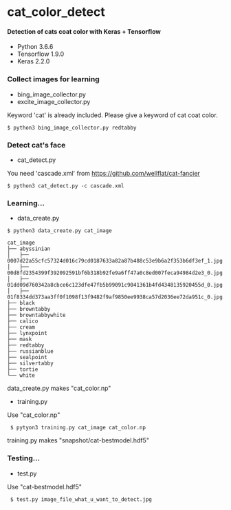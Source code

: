 # cat_color_detect
#### Detection of cats coat color with Keras + Tensorflow
- Python 3.6.6
- Tensorflow 1.9.0
- Keras 2.2.0

### Collect images for learning

- bing_image_collector.py
- excite_image_collector.py

Keyword 'cat' is already included. Please give a keyword of cat coat color.

`$ python3 bing_image_collector.py redtabby`

### Detect cat's face

- cat_detect.py

You need 'cascade.xml' from https://github.com/wellflat/cat-fancier

`$ python3 cat_detect.py -c cascade.xml`

### Learning...

- data_create.py

`$ python3 data_create.py cat_image`

```
cat_image
├── abyssinian
│   ├── 0007d22a55cfc57324d016c79cd0187633a82a87b488c53e9b6a2f353b6df3ef_1.jpg
│   ├── 00d8fd2354399f392092591bf6b318b92fe9a6ff47a0c8ed007feca94984d2e3_0.jpg
│   ├── 01dd09d760342a8cbce6c123dfe47fb5b99091c9041361b4fd4348135920455d_0.jpg
│   ├── 01f8334dd373aa3ff0f1098f13f9482f9af9850ee9938ca57d2036ee72da951c_0.jpg...
├── black
├── browntabby
├── browntabbywhite
├── calico
├── cream
├── lynxpoint
├── mask
├── redtabby
├── russianblue
├── sealpoint
├── silvertabby
├── tortie
└── white
```

data_create.py makes "cat_color.np"

- training.py

Use "cat_color.np"

` $ pytyon3 training.py cat_image cat_color.np`

training.py makes "snapshot/cat-bestmodel.hdf5"

### Testing...

- test.py

Use "cat-bestmodel.hdf5"

` $ test.py image_file_what_u_want_to_detect.jpg`
